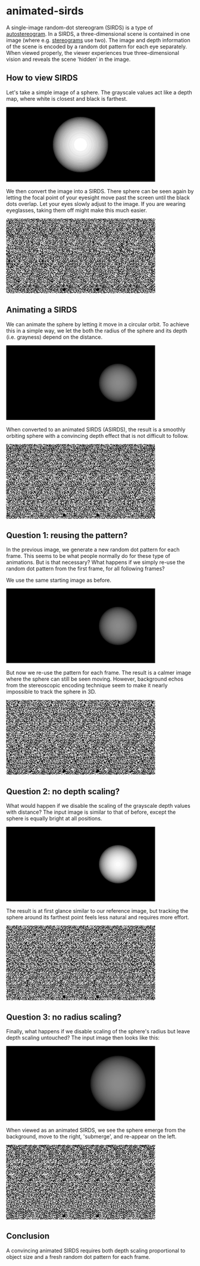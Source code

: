 # animated-sirds
A single-image random-dot stereogram (SIRDS) is a type of [autostereogram](https://en.wikipedia.org/wiki/Autostereogram).
In a SIRDS, a three-dimensional scene is contained in one image (where e.g. [stereograms](https://en.wikipedia.org/wiki/Stereoscopy) use two).
The image and depth information of the scene is encoded by a random dot pattern for each eye separately.
When viewed properly, the viewer experiences true three-dimensional vision and reveals the scene 'hidden' in the image.

## How to view SIRDS

Let's take a simple image of a sphere. The grayscale values act like a depth map, where white is closest and black is farthest.

![sphere-oneframe.gif](gifs/sphere-oneframe.gif)

We then convert the image into a SIRDS. There sphere can be seen again by letting the focal point of your eyesight move past the screen until the black dots overlap. Let your eyes slowly adjust to the image. If you are wearing eyeglasses, taking them off might make this much easier.

![sphere-oneframe-sirds.gif](gifs/sphere-oneframe-sirds.gif)

## Animating a SIRDS

We can animate the sphere by letting it move in a circular orbit. To achieve this in a simple way, we let the both the radius of the sphere and its depth (i.e. grayness) depend on the distance.

![a-sphere-r0.4-d0.1.gif](gifs/a-sphere-r0.4-d0.1.gif)

When converted to an animated SIRDS (ASIRDS), the result is a smoothly orbiting sphere with a convincing depth effect that is not difficult to follow.

![a-sphere-r0.4-d0.1-noisy.gif](gifs/a-sphere-r0.4-d0.1-noisy.gif)

## Question 1: reusing the pattern?

In the previous image, we generate a new random dot pattern for each frame.
This seems to be what people normally do for these type of animations.
But is that necessary? What happens if we simply re-use the random dot pattern from the first frame, for all following frames?

We use the same starting image as before.

![a-sphere-r0.4-d0.1.gif](gifs/a-sphere-r0.4-d0.1.gif)

But now we re-use the pattern for each frame. The result is a calmer image where the sphere can still be seen moving.
However, background echos from the stereoscopic encoding technique seem to make it nearly impossible to track the sphere in 3D. 

![b-sphere-r0.4-d0.1-calm.gif](gifs/b-sphere-r0.4-d0.1-calm.gif)

## Question 2: no depth scaling?

What would happen if we disable the scaling of the grayscale depth values with distance?
The input image is similar to that of before, except the sphere is equally bright at all positions.

![c-sphere-r0.4-d1.0.gif](gifs/c-sphere-r0.4-d1.0.gif)

The result is at first glance similar to our reference image, but tracking the sphere around its farthest point feels less natural and requires more effort.

![c-sphere-r0.4-d1.0-noisy.gif](gifs/c-sphere-r0.4-d1.0-noisy.gif)

## Question 3: no radius scaling?

Finally, what happens if we disable scaling of the sphere's radius but leave depth scaling untouched?
The input image then looks like this:

![d-sphere-r1.0-d0.1.gif](gifs/d-sphere-r1.0-d0.1.gif)

When viewed as an animated SIRDS, we see the sphere emerge from the background, move to the right, 'submerge', and re-appear on the left.

![d-sphere-r1.0-d0.1-noisy.gif](gifs/d-sphere-r1.0-d0.1-noisy.gif)

## Conclusion

A convincing animated SIRDS requires both depth scaling proportional to object size and a fresh random dot pattern for each frame.
